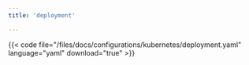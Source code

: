 ```yaml
---
title: 'deployment'

---
```


{{< code file="/files/docs/configurations/kubernetes/deployment.yaml" language="yaml" download="true" >}}
